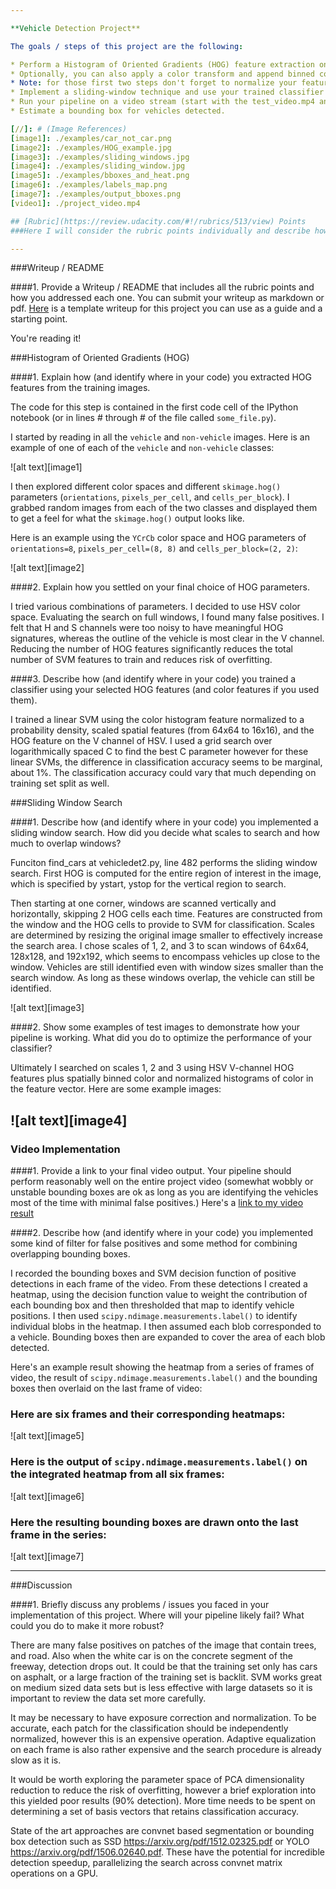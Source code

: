 ```yaml
---

**Vehicle Detection Project**

The goals / steps of this project are the following:

* Perform a Histogram of Oriented Gradients (HOG) feature extraction on a labeled training set of images and train a classifier Linear SVM classifier
* Optionally, you can also apply a color transform and append binned color features, as well as histograms of color, to your HOG feature vector. 
* Note: for those first two steps don't forget to normalize your features and randomize a selection for training and testing.
* Implement a sliding-window technique and use your trained classifier to search for vehicles in images.
* Run your pipeline on a video stream (start with the test_video.mp4 and later implement on full project_video.mp4) and create a heat map of recurring detections frame by frame to reject outliers and follow detected vehicles.
* Estimate a bounding box for vehicles detected.

[//]: # (Image References)
[image1]: ./examples/car_not_car.png
[image2]: ./examples/HOG_example.jpg
[image3]: ./examples/sliding_windows.jpg
[image4]: ./examples/sliding_window.jpg
[image5]: ./examples/bboxes_and_heat.png
[image6]: ./examples/labels_map.png
[image7]: ./examples/output_bboxes.png
[video1]: ./project_video.mp4

## [Rubric](https://review.udacity.com/#!/rubrics/513/view) Points
###Here I will consider the rubric points individually and describe how I addressed each point in my implementation.  

---
```

###Writeup / README

####1. Provide a Writeup / README that includes all the rubric points and how you addressed each one.  You can submit your writeup as markdown or pdf.  [Here](https://github.com/udacity/CarND-Vehicle-Detection/blob/master/writeup_template.md) is a template writeup for this project you can use as a guide and a starting point.  

You're reading it!

###Histogram of Oriented Gradients (HOG)

####1. Explain how (and identify where in your code) you extracted HOG features from the training images.

The code for this step is contained in the first code cell of the IPython notebook (or in lines # through # of the file called `some_file.py`).  

I started by reading in all the `vehicle` and `non-vehicle` images.  Here is an example of one of each of the `vehicle` and `non-vehicle` classes:

![alt text][image1]

I then explored different color spaces and different `skimage.hog()` parameters (`orientations`, `pixels_per_cell`, and `cells_per_block`).  I grabbed random images from each of the two classes and displayed them to get a feel for what the `skimage.hog()` output looks like.

Here is an example using the `YCrCb` color space and HOG parameters of `orientations=8`, `pixels_per_cell=(8, 8)` and `cells_per_block=(2, 2)`:


![alt text][image2]

####2. Explain how you settled on your final choice of HOG parameters.

I tried various combinations of parameters. I decided to use HSV color space. Evaluating the search on full windows, I found many false positives. I felt that H and S channels were too noisy to have meaningful HOG signatures, whereas the outline of the vehicle is most clear in the V channel. Reducing the number of HOG features significantly reduces the total number of SVM features to train and reduces risk of overfitting.

####3. Describe how (and identify where in your code) you trained a classifier using your selected HOG features (and color features if you used them).

I trained a linear SVM using the color histogram feature normalized to a probability density, scaled spatial features (from 64x64 to 16x16), and the HOG feature on the V channel of HSV. I used a grid search over logarithmically spaced C to find the best C parameter however for these linear SVMs, the difference in classification accuracy seems to be marginal, about 1%. The classification accuracy could vary that much depending on training set split as well.

###Sliding Window Search

####1. Describe how (and identify where in your code) you implemented a sliding window search.  How did you decide what scales to search and how much to overlap windows?

Funciton find_cars at vehicledet2.py, line 482 performs the sliding window search. First HOG is computed for the entire region of interest in the image, which is specified by ystart, ystop for  the vertical region to search.

Then starting at one corner, windows are scanned vertically and horizontally, skipping 2 HOG cells each time. Features are constructed from the window and the HOG cells to provide to SVM for classification. Scales are determined by resizing the original image smaller to effectively increase the search area. I chose scales of 1, 2, and 3 to scan windows of 64x64, 128x128, and 192x192, which seems to encompass vehicles up close to the window. Vehicles are still identified even with window sizes smaller than the search window. As long as these windows overlap, the vehicle can still be identified.

![alt text][image3]

####2. Show some examples of test images to demonstrate how your pipeline is working.  What did you do to optimize the performance of your classifier?

Ultimately I searched on scales 1, 2 and 3 using HSV V-channel HOG features plus spatially binned color and normalized histograms of color in the feature vector.  Here are some example images:

![alt text][image4]
---

### Video Implementation

####1. Provide a link to your final video output.  Your pipeline should perform reasonably well on the entire project video (somewhat wobbly or unstable bounding boxes are ok as long as you are identifying the vehicles most of the time with minimal false positives.)
Here's a [link to my video result](./project_video.mp4)


####2. Describe how (and identify where in your code) you implemented some kind of filter for false positives and some method for combining overlapping bounding boxes.

I recorded the bounding boxes and SVM decision function of positive detections in each frame of the video.  From these detections I created a heatmap, using the decision function value to weight the contribution of each bounding box and then thresholded that map to identify vehicle positions.  I then used `scipy.ndimage.measurements.label()` to identify individual blobs in the heatmap.  I then assumed each blob corresponded to a vehicle.  Bounding boxes then are expanded to cover the area of each blob detected.  

Here's an example result showing the heatmap from a series of frames of video, the result of `scipy.ndimage.measurements.label()` and the bounding boxes then overlaid on the last frame of video:

### Here are six frames and their corresponding heatmaps:

![alt text][image5]

### Here is the output of `scipy.ndimage.measurements.label()` on the integrated heatmap from all six frames:
![alt text][image6]

### Here the resulting bounding boxes are drawn onto the last frame in the series:
![alt text][image7]



---

###Discussion

####1. Briefly discuss any problems / issues you faced in your implementation of this project.  Where will your pipeline likely fail?  What could you do to make it more robust?

There are many false positives on patches of the image that contain trees, and road. Also when the white car is on the concrete segment of the freeway, detection drops out. It could be that the training set only has cars on asphalt, or a large fraction of the training set is backlit. SVM works great on medium sized data sets but is less effective with large datasets so it is important to review the data set more carefully.

It may be necessary to have exposure correction and normalization. To be accurate, each patch for the classification should be independently normalized, however this is an expensive operation. Adaptive equalization on each frame is also rather expensive and the search procedure is already slow as it is.

It would be worth exploring the parameter space of PCA dimensionality reduction to reduce the risk of overfitting, however a brief exploration into this yielded poor results (90% detection). More time needs to be spent on determining a set of basis vectors that retains classification accuracy.

State of the art approaches are convnet based segmentation or bounding box detection such as SSD https://arxiv.org/pdf/1512.02325.pdf or YOLO https://arxiv.org/pdf/1506.02640.pdf. These have the potential for incredible detection speedup, parallelizing the search across convnet matrix operations on a GPU.
